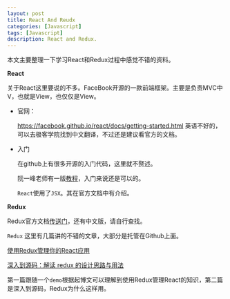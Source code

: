 ```yaml
---
layout: post
title: React And Reudx
categories: [Javascript]
tags: [Javascript]
description: React and Redux.
---
```


本文主要整理一下学习React和Redux过程中感觉不错的资料。

**React**

关于React这里要说的不多。FaceBook开源的一款前端框架。主要是负责MVC中V，也就是View，也仅仅是View。

- 官网：

    https://facebook.github.io/react/docs/getting-started.html
    英语不好的，可以去极客学院找到中文翻译，不过还是建议看官方的文档。

- 入门

    在github上有很多开源的入门代码，这里就不赘述。

    阮一峰老师有一版<a href="http://www.ruanyifeng.com/blog/2015/03/react.html">教程</a>，入门来说还是可以的。

    `React`使用了`JSX`。其在官方文档中有介绍。

**Redux**

Redux官方文档<a href="http://rackt.org/redux/">传送门</a>，还有中文版，请自行查找。

`Redux` 这里有几篇讲的不错的文章，大部分是托管在Github上面。

<a href="https://github.com/matthew-sun/blog/issues/18">使用Redux管理你的React应用</a>

<a href="https://github.com/Lucifier129/Lucifier129.github.io/issues/9">深入到源码：解读 redux 的设计思路与用法</a>

第一篇跟随一个`demo`根据起博文可以理解到使用Redux管理React的知识，第二篇是深入到源码，Redux为什么这样用。
